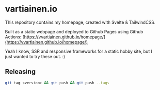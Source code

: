 # vartiainen.io

This repository contains my homepage, created with Svelte & TailwindCSS.

Built as a static webpage and deployed to Github Pages using Github Actions:
[https://vvartiainen.github.io/homepage/](https://vvartiainen.github.io/homepage/)

Yeah I know, SSR and responsive frameworks for a static hobby site,
but I just wanted to try these out. :)

## Releasing

```sh
git tag <version> && git push && git push --tags

```
